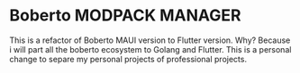 # Boberto MODPACK MANAGER

This is a refactor of Boberto MAUI version to Flutter version. Why? Because i will part all the boberto ecosystem to Golang and Flutter. This is a personal change to separe my personal projects of professional projects.
